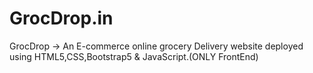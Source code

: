 # GrocDrop.in
GrocDrop -> An E-commerce online grocery Delivery website deployed using HTML5,CSS,Bootstrap5 &amp; JavaScript.(ONLY FrontEnd) 
